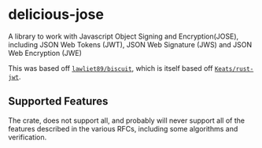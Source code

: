 # delicious-jose

A library to work with Javascript Object Signing and Encryption(JOSE),
including JSON Web Tokens (JWT), JSON Web Signature (JWS) and JSON Web Encryption (JWE)

This was based off [`lawliet89/biscuit`](https://github.com/lawliet89/biscuit),
which is itself based off [`Keats/rust-jwt`](https://github.com/Keats/rust-jwt).

## Supported Features

The crate, does not support all, and probably will never support all of
the features described in the various RFCs, including some algorithms and verification.
